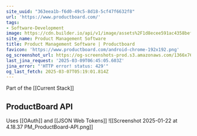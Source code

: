 ```yaml
---
site_uuid: "363eea1b-f6d0-49c5-8d18-5cf47f6632f8"
url: 'https://www.productboard.com/'
tags:
- Software-Development
image: https://cdn.builder.io/api/v1/image/assets%2F1d8ecee591ac4358befb8fe998100548%2F9ce0f5bc219b47bc997598db49704976
site_name: Product Management Software
title: Product Management Software | Productboard
favicon: 'https://www.productboard.com/android-chrome-192x192.png'
og_screenshot_url: https://og-screenshots-prod.s3.amazonaws.com/1366x768/80/false/e731c2f5a17f23d4108e3814ea77881d74872925f80396c1b09766339c89a1bf.jpeg
last_jina_request: '2025-03-09T06:45:05.603Z'
jina_error: "'HTTP error! status: 429'"
og_last_fetch: 2025-03-07T05:19:01.814Z
---
```



Part of the [[Current Stack]]


## ProductBoard API
Uses [[OAuth]] and [[JSON Web Tokens]]
![[Screenshot 2025-01-22 at 4.18.37 PM_ProductBoard-API.png]]

